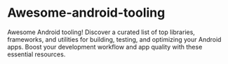 # Awesome-android-tooling
Awesome Android tooling! Discover a curated list of top libraries, frameworks, and utilities for building, testing, and optimizing your Android apps. Boost your development workflow and app quality with these essential resources.
